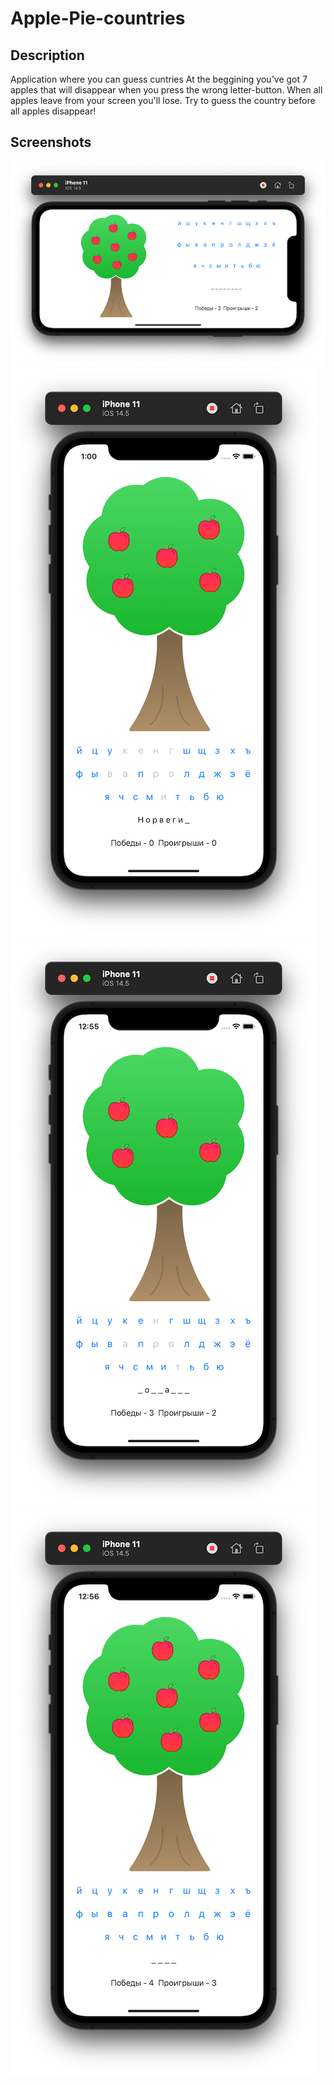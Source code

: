 # Apple-Pie-countries

## Description
Application where you can guess cuntries 
At the beggining you've got 7 apples that will disappear when you press the wrong letter-button. When all apples leave from your screen you'll lose. Try to guess the country before all apples disappear!

## Screenshots
![Screenshot1](https://github.com/matildaz/Apple-Pie-countries-/blob/main/Screenshots/ScreenView-ApplePie%401.png)
![Screenshot2](https://github.com/matildaz/Apple-Pie-countries-/blob/main/Screenshots/ScreenView-ApplePie%402.png)
![Screenshot3](https://github.com/matildaz/Apple-Pie-countries-/blob/main/Screenshots/ScreenView-ApplePie%403.png)
![Screenshot4](https://github.com/matildaz/Apple-Pie-countries-/blob/main/Screenshots/ScreenView-ApplePie%404.png)
